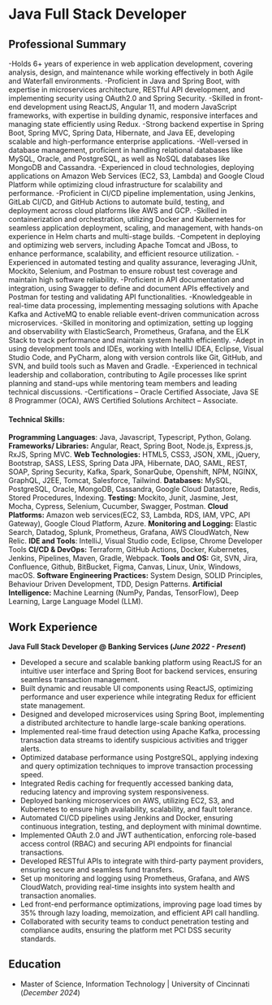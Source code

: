 # Java Full Stack Developer

## Professional Summary

-Holds 6+ years of experience in web application development, covering analysis, design, and maintenance while working effectively in both Agile and Waterfall environments.
-Proficient in Java and Spring Boot, with expertise in microservices architecture, RESTful API development, and implementing security using OAuth2.0 and Spring Security.
-Skilled in front-end development using ReactJS, Angular 11, and modern JavaScript frameworks, with expertise in building dynamic, responsive interfaces and managing state efficiently using Redux.
-Strong backend expertise in Spring Boot, Spring MVC, Spring Data, Hibernate, and Java EE, developing scalable and high-performance enterprise applications.
-Well-versed in database management, proficient in handling relational databases like MySQL, Oracle, and PostgreSQL, as well as NoSQL databases like MongoDB and Cassandra.
-Experienced in cloud technologies, deploying applications on Amazon Web Services (EC2, S3, Lambda) and Google Cloud Platform while optimizing cloud infrastructure for scalability and performance.
-Proficient in CI/CD pipeline implementation, using Jenkins, GitLab CI/CD, and GitHub Actions to automate build, testing, and deployment across cloud platforms like AWS and GCP.
-Skilled in containerization and orchestration, utilizing Docker and Kubernetes for seamless application deployment, scaling, and management, with hands-on experience in Helm charts and multi-stage builds.
-Competent in deploying and optimizing web servers, including Apache Tomcat and JBoss, to enhance performance, scalability, and efficient resource utilization.
-Experienced in automated testing and quality assurance, leveraging JUnit, Mockito, Selenium, and Postman to ensure robust test coverage and maintain high software reliability.
-Proficient in API documentation and integration, using Swagger to define and document APIs effectively and Postman for testing and validating API functionalities.
-Knowledgeable in real-time data processing, implementing messaging solutions with  Apache Kafka and ActiveMQ to enable reliable event-driven communication across microservices.
-Skilled in monitoring and optimization, setting up logging and observability with ElasticSearch, Prometheus, Grafana, and the ELK Stack to track performance and maintain system health efficiently.
-Adept in using development tools and IDEs, working with IntelliJ IDEA, Eclipse, Visual Studio Code, and PyCharm, along with version controls like Git, GitHub, and SVN, and build tools such as Maven and Gradle.
-Experienced in technical leadership and collaboration, contributing to Agile processes like sprint planning and stand-ups while mentoring team members and leading technical discussions.
-Certifications – Oracle Certified Associate, Java SE 8 Programmer (OCA), AWS Certified Solutions Architect – Associate.

#### Technical Skills:

**Programming Languages**:  Java, Javascript, Typescript,  Python, Golang.
**Frameworks/ Libraries:** Angular, React, Spring Boot, Node.js, Express.js, RxJS, Spring MVC.
**Web Technologies:** HTML5, CSS3,  JSON, XML, jQuery, Bootstrap, SASS, LESS, Spring Data JPA, Hibernate, DAO, SAML, REST, SOAP, Spring Security, Kafka, Spark, SonarQube, Openshift, NPM,  NGINX, GraphQL, J2EE, Tomcat, Salesforce, Tailwind.
**Databases:** MySQL, PostgreSQL, Oracle, MongoDB, Cassandra, Google Cloud Datastore, Redis, Stored Procedures, Indexing.
**Testing:** Mockito, Junit, Jasmine, Jest, Mocha, Cypress, Selenium, Cucumber, Swagger, Postman.
**Cloud Platforms:** Amazon web services(EC2, S3, Lambda, RDS, IAM, VPC, API Gateway), Google Cloud Platform, Azure.
**Monitoring and Logging:**  Elastic Search, Datadog, Splunk, Prometheus, Grafana, AWS CloudWatch, New Relic.
**IDE and Tools**: IntelliJ, Visual Studio code, Eclipse, Chrome Developer Tools
**CI/CD & DevOps:** Terraform, GitHub Actions, Docker, Kubernetes, Jenkins, Pipelines, Maven, Gradle, Webpack.
**Tools and OS:** Git, SVN, Jira, Confluence, Github, BitBucket, Figma, Canvas, Linux, Unix, Windows, macOS.
**Software Engineering Practices:** System Design, SOLID Principles, Behaviour Driven Development,  TDD, Design Patterns.
**Artificial Intelligence:** Machine Learning (NumPy, Pandas, TensorFlow), Deep Learning, Large Language Model (LLM).

## Work Experience
**Java Full Stack Developer @ Banking Services (_June 2022 - Present_)**
- Developed a secure and scalable banking platform using ReactJS for an intuitive user interface and Spring Boot for backend services, ensuring seamless transaction management.
- Built dynamic and reusable UI components using ReactJS, optimizing performance and user experience while integrating Redux for efficient state management.
- Designed and developed microservices using Spring Boot, implementing a distributed architecture to handle large-scale banking operations.
- Implemented real-time fraud detection using Apache Kafka, processing transaction data streams to identify suspicious activities and trigger alerts.
- Optimized database performance using PostgreSQL, applying indexing and query optimization techniques to improve transaction processing speed.
- Integrated Redis caching for frequently accessed banking data, reducing latency and improving system responsiveness.
- Deployed banking microservices on AWS, utilizing EC2, S3, and Kubernetes to ensure high availability, scalability, and fault tolerance.
- Automated CI/CD pipelines using Jenkins and Docker, ensuring continuous integration, testing, and deployment with minimal downtime.
- Implemented OAuth 2.0 and JWT authentication, enforcing role-based access control (RBAC) and securing API endpoints for financial transactions.
- Developed RESTful APIs to integrate with third-party payment providers, ensuring secure and seamless fund transfers.
- Set up monitoring and logging using Prometheus, Grafana, and AWS CloudWatch, providing real-time insights into system health and transaction anomalies.
- Led front-end performance optimizations, improving page load times by 35% through lazy loading, memoization, and efficient API call handling.
- Collaborated with security teams to conduct penetration testing and compliance audits, ensuring the platform met PCI DSS security standards.



## Education					       		
- Master of Science, Information Technology	| University of Cincinnati (_December 2024_)	 			        		

